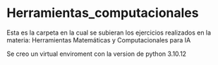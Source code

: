 # Herramientas_computacionales
Esta es la carpeta en la cual se subieran los ejercicios realizados en la materia: Herramientas Matemáticas y Computacionales para IA


Se creo un virtual enviroment con la version de python 3.10.12 
